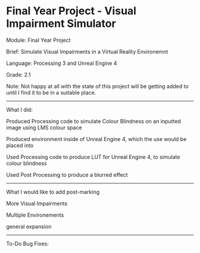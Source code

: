# Final Year Project - Visual Impairment Simulator

Module: Final Year Project

Brief: Simulate Visual Impairments in a Virtual Reality Environemnt

Language: Processing 3 and Unreal Engine 4

Grade: 2.1

Note: Not happy at all with the state of this project will be getting added to until I find it to be in a suitable place.

--------------------------------------------------------------------------
What I did: 

Produced Processing code to simulate Colour Blindness on an inputted image using LMS colour space

Produced environment inside of Unreal Engine 4, which the use would be placed into

Used Processing code to produce LUT for Unreal Engine 4, to simulate colour blindness

Used Post Processing to produce a blurred effect

--------------------------------------------------------------------------
What I would like to add post-marking

More Visual Impairments

Multiple Environements

general expansion

--------------------------------------------------------------------------
To-Do Bug Fixes:



